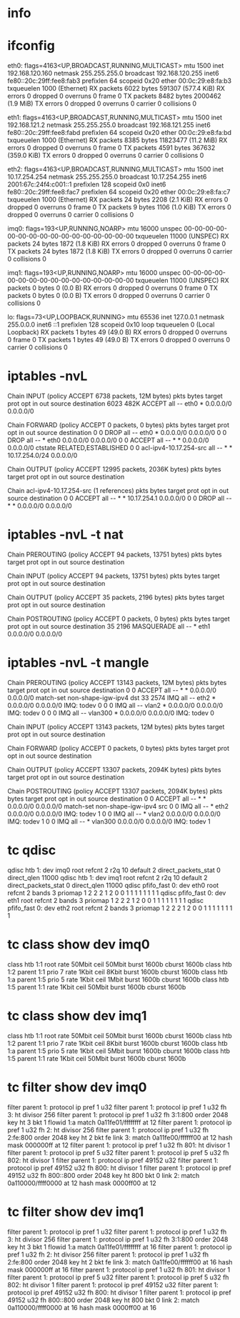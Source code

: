 # info


# ifconfig
eth0: flags=4163<UP,BROADCAST,RUNNING,MULTICAST>  mtu 1500
        inet 192.168.120.160  netmask 255.255.255.0  broadcast 192.168.120.255
        inet6 fe80::20c:29ff:fee8:fab3  prefixlen 64  scopeid 0x20<link>
        ether 00:0c:29:e8:fa:b3  txqueuelen 1000  (Ethernet)
        RX packets 6022  bytes 591307 (577.4 KiB)
        RX errors 0  dropped 0  overruns 0  frame 0
        TX packets 8482  bytes 2000462 (1.9 MiB)
        TX errors 0  dropped 0 overruns 0  carrier 0  collisions 0

eth1: flags=4163<UP,BROADCAST,RUNNING,MULTICAST>  mtu 1500
        inet 192.168.121.2  netmask 255.255.255.0  broadcast 192.168.121.255
        inet6 fe80::20c:29ff:fee8:fabd  prefixlen 64  scopeid 0x20<link>
        ether 00:0c:29:e8:fa:bd  txqueuelen 1000  (Ethernet)
        RX packets 8385  bytes 11823477 (11.2 MiB)
        RX errors 0  dropped 0  overruns 0  frame 0
        TX packets 4591  bytes 367632 (359.0 KiB)
        TX errors 0  dropped 0 overruns 0  carrier 0  collisions 0

eth2: flags=4163<UP,BROADCAST,RUNNING,MULTICAST>  mtu 1500
        inet 10.17.254.254  netmask 255.255.255.0  broadcast 10.17.254.255
        inet6 2001:67c:24f4:c001::1  prefixlen 128  scopeid 0x0<global>
        inet6 fe80::20c:29ff:fee8:fac7  prefixlen 64  scopeid 0x20<link>
        ether 00:0c:29:e8:fa:c7  txqueuelen 1000  (Ethernet)
        RX packets 24  bytes 2208 (2.1 KiB)
        RX errors 0  dropped 0  overruns 0  frame 0
        TX packets 9  bytes 1106 (1.0 KiB)
        TX errors 0  dropped 0 overruns 0  carrier 0  collisions 0

imq0: flags=193<UP,RUNNING,NOARP>  mtu 16000
        unspec 00-00-00-00-00-00-00-00-00-00-00-00-00-00-00-00  txqueuelen 11000  (UNSPEC)
        RX packets 24  bytes 1872 (1.8 KiB)
        RX errors 0  dropped 0  overruns 0  frame 0
        TX packets 24  bytes 1872 (1.8 KiB)
        TX errors 0  dropped 0 overruns 0  carrier 0  collisions 0

imq1: flags=193<UP,RUNNING,NOARP>  mtu 16000
        unspec 00-00-00-00-00-00-00-00-00-00-00-00-00-00-00-00  txqueuelen 11000  (UNSPEC)
        RX packets 0  bytes 0 (0.0 B)
        RX errors 0  dropped 0  overruns 0  frame 0
        TX packets 0  bytes 0 (0.0 B)
        TX errors 0  dropped 0 overruns 0  carrier 0  collisions 0

lo: flags=73<UP,LOOPBACK,RUNNING>  mtu 65536
        inet 127.0.0.1  netmask 255.0.0.0
        inet6 ::1  prefixlen 128  scopeid 0x10<host>
        loop  txqueuelen 0  (Local Loopback)
        RX packets 1  bytes 49 (49.0 B)
        RX errors 0  dropped 0  overruns 0  frame 0
        TX packets 1  bytes 49 (49.0 B)
        TX errors 0  dropped 0 overruns 0  carrier 0  collisions 0


# iptables -nvL
Chain INPUT (policy ACCEPT 6738 packets, 12M bytes)
 pkts bytes target     prot opt in     out     source               destination
 6023  482K ACCEPT     all  --  eth0   *       0.0.0.0/0            0.0.0.0/0

Chain FORWARD (policy ACCEPT 0 packets, 0 bytes)
 pkts bytes target     prot opt in     out     source               destination
    0     0 DROP       all  --  eth0   *       0.0.0.0/0            0.0.0.0/0
    0     0 DROP       all  --  *      eth0    0.0.0.0/0            0.0.0.0/0
    0     0 ACCEPT     all  --  *      *       0.0.0.0/0            0.0.0.0/0            ctstate RELATED,ESTABLISHED
    0     0 acl-ipv4-10.17.254-src  all  --  *      *       10.17.254.0/24       0.0.0.0/0

Chain OUTPUT (policy ACCEPT 12995 packets, 2036K bytes)
 pkts bytes target     prot opt in     out     source               destination

Chain acl-ipv4-10.17.254-src (1 references)
 pkts bytes target     prot opt in     out     source               destination
    0     0 ACCEPT     all  --  *      *       10.17.254.1          0.0.0.0/0
    0     0 DROP       all  --  *      *       0.0.0.0/0            0.0.0.0/0


# iptables -nvL -t nat
Chain PREROUTING (policy ACCEPT 94 packets, 13751 bytes)
 pkts bytes target     prot opt in     out     source               destination

Chain INPUT (policy ACCEPT 94 packets, 13751 bytes)
 pkts bytes target     prot opt in     out     source               destination

Chain OUTPUT (policy ACCEPT 35 packets, 2196 bytes)
 pkts bytes target     prot opt in     out     source               destination

Chain POSTROUTING (policy ACCEPT 0 packets, 0 bytes)
 pkts bytes target     prot opt in     out     source               destination
   35  2196 MASQUERADE  all  --  *      eth1    0.0.0.0/0            0.0.0.0/0

# iptables -nvL -t mangle
Chain PREROUTING (policy ACCEPT 13143 packets, 12M bytes)
 pkts bytes target     prot opt in     out     source               destination
    0     0 ACCEPT     all  --  *      *       0.0.0.0/0            0.0.0.0/0            match-set non-shape-igw-ipv4 dst
   33  2574 IMQ        all  --  eth2   *       0.0.0.0/0            0.0.0.0/0           IMQ: todev 0
    0     0 IMQ        all  --  vlan2  *       0.0.0.0/0            0.0.0.0/0           IMQ: todev 0
    0     0 IMQ        all  --  vlan300 *       0.0.0.0/0            0.0.0.0/0           IMQ: todev 0

Chain INPUT (policy ACCEPT 13143 packets, 12M bytes)
 pkts bytes target     prot opt in     out     source               destination

Chain FORWARD (policy ACCEPT 0 packets, 0 bytes)
 pkts bytes target     prot opt in     out     source               destination

Chain OUTPUT (policy ACCEPT 13307 packets, 2094K bytes)
 pkts bytes target     prot opt in     out     source               destination

Chain POSTROUTING (policy ACCEPT 13307 packets, 2094K bytes)
 pkts bytes target     prot opt in     out     source               destination
    0     0 ACCEPT     all  --  *      *       0.0.0.0/0            0.0.0.0/0            match-set non-shape-igw-ipv4 src
    0     0 IMQ        all  --  *      eth2    0.0.0.0/0            0.0.0.0/0           IMQ: todev 1
    0     0 IMQ        all  --  *      vlan2   0.0.0.0/0            0.0.0.0/0           IMQ: todev 1
    0     0 IMQ        all  --  *      vlan300  0.0.0.0/0            0.0.0.0/0           IMQ: todev 1

# tc qdisc
qdisc htb 1: dev imq0 root refcnt 2 r2q 10 default 2 direct_packets_stat 0 direct_qlen 11000
qdisc htb 1: dev imq1 root refcnt 2 r2q 10 default 2 direct_packets_stat 0 direct_qlen 11000
qdisc pfifo_fast 0: dev eth0 root refcnt 2 bands 3 priomap  1 2 2 2 1 2 0 0 1 1 1 1 1 1 1 1
qdisc pfifo_fast 0: dev eth1 root refcnt 2 bands 3 priomap  1 2 2 2 1 2 0 0 1 1 1 1 1 1 1 1
qdisc pfifo_fast 0: dev eth2 root refcnt 2 bands 3 priomap  1 2 2 2 1 2 0 0 1 1 1 1 1 1 1 1

# tc class show dev imq0
class htb 1:1 root rate 50Mbit ceil 50Mbit burst 1600b cburst 1600b
class htb 1:2 parent 1:1 prio 7 rate 1Kbit ceil 8Kbit burst 1600b cburst 1600b
class htb 1:a parent 1:5 prio 5 rate 1Kbit ceil 1Mbit burst 1600b cburst 1600b
class htb 1:5 parent 1:1 rate 1Kbit ceil 50Mbit burst 1600b cburst 1600b

# tc class show dev imq1
class htb 1:1 root rate 50Mbit ceil 50Mbit burst 1600b cburst 1600b
class htb 1:2 parent 1:1 prio 7 rate 1Kbit ceil 8Kbit burst 1600b cburst 1600b
class htb 1:a parent 1:5 prio 5 rate 1Kbit ceil 5Mbit burst 1600b cburst 1600b
class htb 1:5 parent 1:1 rate 1Kbit ceil 50Mbit burst 1600b cburst 1600b

# tc filter show dev imq0
filter parent 1: protocol ip pref 1 u32
filter parent 1: protocol ip pref 1 u32 fh 3: ht divisor 256
filter parent 1: protocol ip pref 1 u32 fh 3:1:800 order 2048 key ht 3 bkt 1 flowid 1:a
  match 0a11fe01/ffffffff at 12
filter parent 1: protocol ip pref 1 u32 fh 2: ht divisor 256
filter parent 1: protocol ip pref 1 u32 fh 2:fe:800 order 2048 key ht 2 bkt fe link 3:
  match 0a11fe00/ffffff00 at 12
    hash mask 000000ff at 12
filter parent 1: protocol ip pref 1 u32 fh 801: ht divisor 1
filter parent 1: protocol ip pref 5 u32
filter parent 1: protocol ip pref 5 u32 fh 802: ht divisor 1
filter parent 1: protocol ip pref 49152 u32
filter parent 1: protocol ip pref 49152 u32 fh 800: ht divisor 1
filter parent 1: protocol ip pref 49152 u32 fh 800::800 order 2048 key ht 800 bkt 0 link 2:
  match 0a110000/ffff0000 at 12
    hash mask 0000ff00 at 12

# tc filter show dev imq1
filter parent 1: protocol ip pref 1 u32
filter parent 1: protocol ip pref 1 u32 fh 3: ht divisor 256
filter parent 1: protocol ip pref 1 u32 fh 3:1:800 order 2048 key ht 3 bkt 1 flowid 1:a
  match 0a11fe01/ffffffff at 16
filter parent 1: protocol ip pref 1 u32 fh 2: ht divisor 256
filter parent 1: protocol ip pref 1 u32 fh 2:fe:800 order 2048 key ht 2 bkt fe link 3:
  match 0a11fe00/ffffff00 at 16
    hash mask 000000ff at 16
filter parent 1: protocol ip pref 1 u32 fh 801: ht divisor 1
filter parent 1: protocol ip pref 5 u32
filter parent 1: protocol ip pref 5 u32 fh 802: ht divisor 1
filter parent 1: protocol ip pref 49152 u32
filter parent 1: protocol ip pref 49152 u32 fh 800: ht divisor 1
filter parent 1: protocol ip pref 49152 u32 fh 800::800 order 2048 key ht 800 bkt 0 link 2:
  match 0a110000/ffff0000 at 16
    hash mask 0000ff00 at 16



